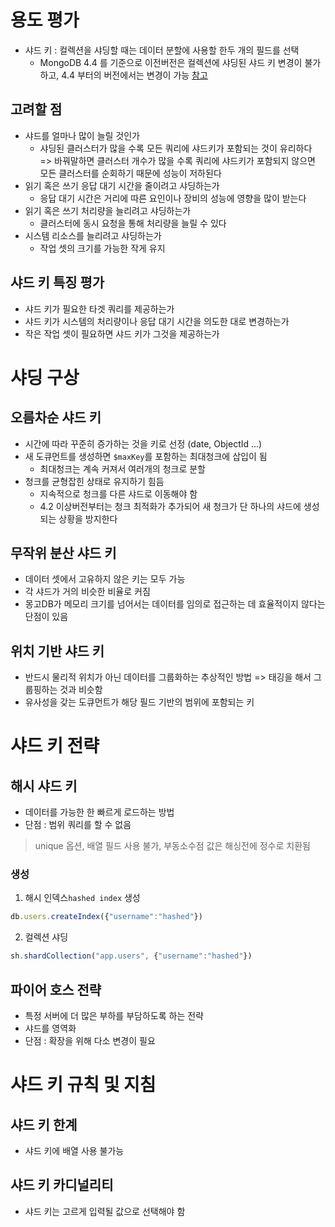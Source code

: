 # 용도 평가
- 샤드 키 : 컬렉션을 샤딩할 때는 데이터 분할에 사용할 한두 개의 필드를 선택
  - MongoDB 4.4 를 기준으로 이전버전은 컬렉션에 샤딩된 샤드 키 변경이 불가하고, 4.4 부터의 버전에서는 변경이 가능 [참고](https://docs.mongodb.com/manual/core/sharding-change-a-shard-key/)

## 고려할 점
- 샤드를 얼마나 많이 늘릴 것인가
  - 샤딩된 클러스터가 많을 수록 모든 쿼리에 샤드키가 포함되는 것이 유리하다 => 바꿔말하면 클러스터 개수가 많을 수록 쿼리에 샤드키가 포함되지 않으면 모든 클러스터를 순회하기 때문에 성능이 저하된다
- 읽기 혹은 쓰기 응답 대기 시간을 줄이려고 샤딩하는가
  - 응답 대기 시간은 거리에 따른 요인이나 장비의 성능에 영향을 많이 받는다
- 읽기 혹은 쓰기 처리량을 늘리려고 샤딩하는가
  - 클러스터에 동시 요청을 통해 처리량을 늘릴 수 있다
- 시스템 리소스를 늘리려고 샤딩하는가
  - 작업 셋의 크기를 가능한 작게 유지

## 샤드 키 특징 평가
- 샤드 키가 필요한 타겟 쿼리를 제공하는가
- 샤드 키가 시스템의 처리량이나 응답 대기 시간을 의도한 대로 변경하는가
- 작은 작업 셋이 필요하면 샤드 키가 그것을 제공하는가

# 샤딩 구상
## 오름차순 샤드 키
- 시간에 따라 꾸준히 증가하는 것을 키로 선정 (date, ObjectId ...)
- 새 도큐먼트를 생성하면 `$maxKey`를 포함하는 최대청크에 삽입이 됨
  - 최대청크는 계속 커져서 여러개의 청크로 분할
- 청크를 균형잡힌 상태로 유지하기 힘듬
  - 지속적으로 청크를 다른 샤드로 이동해야 함
  - 4.2 이상버전부터는 청크 최적화가 추가되어 새 청크가 단 하나의 샤드에 생성되는 상황을 방지한다

## 무작위 분산 샤드 키
- 데이터 셋에서 고유하지 않은 키는 모두 가능
- 각 샤드가 거의 비슷한 비율로 커짐
- 몽고DB가 메모리 크기를 넘어서는 데이터를 임의로 접근하는 데 효율적이지 않다는 단점이 있음

## 위치 기반 샤드 키
- 반드시 물리적 위치가 아닌 데이터를 그룹화하는 추상적인 방법 => 태깅을 해서 그룹핑하는 것과 비슷함
- 유사성을 갖는 도큐먼트가 해당 필드 기반의 범위에 포함되는 키

# 샤드 키 전략
## 해시 샤드 키
- 데이터를 가능한 한 빠르게 로드하는 방법
- 단점 : 범위 쿼리를 할 수 없음

> unique 옵션, 배열 필드 사용 불가, 부동소수점 값은 해싱전에 정수로 치환됨

### 생성
1. 해시 인덱스`hashed index` 생성
  ```javascript 
  db.users.createIndex({"username":"hashed"})
  ```
2. 컬렉션 샤딩
  ```javascript 
  sh.shardCollection("app.users", {"username":"hashed"})
  ```

## 파이어 호스 전략
- 특정 서버에 더 많은 부하를 부담하도록 하는 전략
- 샤드를 영역화
- 단점 : 확장을 위해 다소 변경이 필요

# 샤드 키 규칙 및 지침
## 샤드 키 한계
- 샤드 키에 배열 사용 불가능

## 샤드 키 카디널리티
- 샤드 키는 고르게 입력될 값으로 선택해야 함